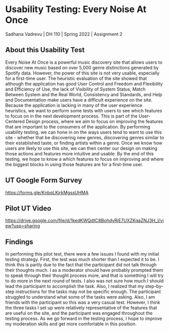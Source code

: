 # Usability Testing: Every Noise At Once

Sadhana Vadrevu | DH 110 | Spring 2022 | Assignment 2

## About this Usability Test

Every Noise At Once is a powerful music discovery site that allows users to discover new music based on over 5,000 genre distinctions generated by Spotify data. However, the power of this site is not very usable, especially for a first-time user. The heuristic evaluation of the site showed that although the application has good User Control and Freedom and Flexibility and Efficiency of Use, the lack of Visibility of System Status, Match Between System and the Real World, Consistency and Standards, and Help and Documentation make users have a difficult experience on the site. Because the application is lacking in many of the user experience heuristics, we want to perform some tests with users to see which features to focus on in the next development process. This is part of the User-Centered Design process, where we aim to focus on improving the features that are important to the consumers of the application. By performing usability testing, we can hone in on the ways users tend to want to use this site - whether that be discovering new genres, discovering genres similar to their established taste, or finding artists within a genre. Once we know how users are likely to use this site, we can then center our design on making those actions and features more intuitive and usable. By the end of this testing, we hope to know a which features to focus on improving and where the biggest blocks in using those features are for a first-time user.

## UT Google Form Survey
https://forms.gle/KnbqLKjrkMgssUHMA

## Pilot UT Video
https://drive.google.com/file/d/1kedKWQdtC8BohdyRjE7UXZKqaZNJ3H_l/view?usp=sharing

## Findings

In performing this pilot  test, there were a few issues I found with my initial testing strategy. First, the test was much shorter than I expected it to be. I think this is partly due to the fact that the participant did not talk through their thoughts much. I as a moderator should have probably prompted them to speak through their thought process more, and that is something I will try to do more in the next round of tests. I also was not sure how much I should lead the participant to accomplish the task. Also, I realized that my step-by-step instructions for the tasks may not be specific enough. The participant struggled to understand what some of the tasks were asking. Also, I am friends with the participant so this was a very casual test. However, I think the three tasks I set up were relatively representative of the features that are useful on the site, and the participant was engaged throughout the testing process. As we go forward in the testing process, I hope to improve my moderation skills and get more comfortable in this position. 
